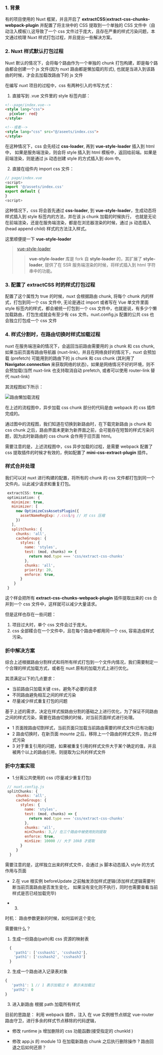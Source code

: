 ### 1. 背景
有的项目使用的 Nuxt 框架，并且开启了 **extractCSS**(**extract-css-chunks-webpack-plugin** 并配置了将主块中的 CSS 提取到一个单独的 CSS 文件中（自动注入模板）),这导致了一个 css 文件过于庞大，且存在严重的样式污染问题，本文通过梳理 Nuxt 样式打包过程，并且提出一些解决方案。

### 2. Nuxt 样式默认打包过程
Nuxt 默认的情况下，会将每个路由作为一个单独的 chunk 打包构建，即是每个路由都会创建一个 js 文件(因为 nuxt 路由都是懒加载的形式), 也就是当进入到该路由的时候，才会去加载改路由下的 js 文件

在编写 nuxt 项目的过程中，css 有两种引入的书写方式：

1. 直接写到 .vue 文件里的 style 标签内部：
```html
<!--page/index.vue-->
<style lang="css">
  p{color: red}
</style>

<!--或者-->
<style lang="css" src="@/aseets/index.css">
</style>
```
在这种情况下，css 会先经过 **css-loader**, 再到 **vue-style-loader** 插入到 html 中， 如果是服务端渲染，则会将 style 插入到 html 模板中，返回给前端。如果是前端渲染，则是通过 js 动态创建 style 的方式插入到 dom 中。


2. 直接在组件内 import css 文件：

```javascript
// page/index.vue
<script>
import '@/assets/index.css'
export default {
}
<script>
```
这种情况下，css 将会首先通过 **css-loader**, 到 **vue-style-loader**，生成动态将样式插入到 style 标签内的方法，并在该 js chunk 加载的时候执行， 也就是无论在前端渲染，还是在服务端渲染，都是在浏览器渲染的时候，通过 js 动态插入(head append child) 样式的方法注入样式。

这里顺便提一下 **vue-style-loader**  

>[vue-style-loader](https://github.com/vuejs/vue-style-loader)  
>>**vue-style-loader** 库是 fork 自 **style-loader** 的，其扩展了 **style-loader**, 提供了在 SSR 服务端渲染的时候，将样式插入到 html 字符串中的功能。


### 3. 配置了 extractCSS 时的样式打包过程
配置了这个属性为 true 的时候，nuxt 会根据路由 chunk, 将每个 chunk 内的样式，打包到同一个 css 文件中, 无论是通过 import 或者写在 Vue 单文件里面 style 标签内的样式，都会被统一打包到一个 css 文件中，也就是说，有多少个懒加载路由，打包生成就会有至少有 css 文件。nuxt.config.js 配置的公共 css 也会独立打包成一个 css 文件


### 4. 样式分割时，在路由切换时样式加载过程

nuxt 在服务端渲染的情况下，会返回当前路由需要用的 js chunk 和 css chunk, 如果当前页面有路由导航器 (nuxt-link)，并且在网络良好的情况下，nuxt 会预加载 (prefetch) 可能用到的路由下的 js chunk 和 css chunk (其利用了 **Navigator.connection** 来获取网络的状态)，如果是网络情况不好的环境，则不会预加载(当然 nuxt-link 也支持取消自动 prefetch, 或者可以使用 router-link 替代 nuxt-link)


其流程图如下所示：  


![路由懒加载流程](./images/process.png)  


在上述的流程图中，异步加载 css chunk 部分的代码是由 webpack 的 css 插件完成的。


通过图中的流程图，我们知道在切换到新路由时，在下载完新路由 js chunk 和 css chunk 之后，路由界面未更新为新界面之前，会可能存在短暂的样式污染问题，因为此时新路由的 css chunk 会作用于旧页面 html。


需要注意的是，上述流程图中，css 异步加载的过程，是需要 webpack 配置了 css 提取插件的时候才有效的，例如配置了 **mini-css-extract-plugin** 插件。


### 样式合并处理
我们可以对 nuxt 进行构建的配置，将所有的 chunk 的 css 文件都打包到同一个文件内，以此减少请求和重复打包。

```javascript
 extractCSS: true,
 optimization: {
   minimize: true,
   minimizer: [
     new OptimizeCssAssetsPlugin({
       assetNameRegExp: /.css$/g // 对 css 压缩
     })
   ],
   splitChunks: {
     chunks: 'all',
     cacheGroups: {
       styles: {
         name: 'styles',
         test: (mod, chunks) => {
           return mod.type === 'css/extract-css-chunks'
         },
         chunks: 'all',
         priority: 20,
         enforce: true,
       }
    }
 }
```  

这个样会把所有 **extract-css-chunks-webpack-plugin** 插件提取出来的 css 合并到一个 css 文件中，这样就可以减少大量请求。

但是这样也存在一些问题：

1. 项目过大时，单个 css 文件会过于庞大。
2. css 全部糅合在一个文件中，且在每个路由中都用同一个 css, 容易造成样式污染。


### 折中解决方案
综合上述根据路由分割样式和将所有样式打包到一个文件内情况，我们需要制定一个合理的样式加载方式，或者在 nuxt 原有的加载方式上进行优化。

其须满足以下的几点要求：
- 当前路由只加载关键 css，避免不必要的请求
- 不同路由避免相互之间的样式污染
- 尽量减少样式重复打包的问题

基于上述的需求，决定在样式按路由分割的基础之上进行优化，为了保证不同路由之间的样式污染，需要在路由切换的时候，对当前页面样式进行处理。

- 1 页面按路由切割样式，当前页面只加载当前路由需要的样式文件(已有功能)
- 2 路由切换时，在新页面 mounte 之后，移除上一个路由的样式文件，防止样式污染
- 3 对于重复引用的问题，如果被重复引用的样式文件大于某个确定的值，并且被两个以上的路由引用，则提取为公共的样式文件


### 折中方案实现
- 1.分离公共使用的 css (尽量减少重复打包)

```javascript
 // nuxt.config.js
 splitChunks: {
     chunks: 'all',
     cacheGroups: {
       styles: {
         name: 'styles',
         test: (mod, chunks) => {
           return mod.type === 'css/extract-css-chunks'
         },
         chunks: 'all',
         minChunks: 3,// 在三个路由中被使用到则提取
         enforce: true,
         minSize: 10000 // 大于 10kB 才提取
       }
     }
  }
```
需要注意的是，这样独立出来的样式文件，会通过 js 脚本动态插入 style 的方式作用与页面

- 2.在 vue 根实例 beforeUpdate 之前触发添加样式逻辑(添加样式逻辑需要判断当前页面路由是否发生变化， 如果没有变化则不执行，同时也需要查看当前样式是否已经加载完毕)

- 3. 

时机：
路由参数更新的时候，如何监听这个变化

需要做什么？
1. 生成一份路由(path)和 css 资源的映射表
```javascript
  {
    'path1': ['csshash1', 'csshash2'],
    'path1': ['csshash2', 'csshash3']
  }
```

2. 生成一个路由进入记录表对象
```javascript
{
   'path1': 1 // 1 表示加载过 0  表示未加载过
   'path2': 0
}
```

3. 进入新路由
根据 path 加载所有样式



目前的思路是： 利用 webpack 插件，注入 在 vue 实例根节点绑定 vue-router 路由守卫，进行多余的样式节点移除的代码逻辑，

- 修改 runtime js
增加删除的 css 功能函数(接受指定的 chunkId )

- 修改 app.js 的 module 13
在加载新路由 chunk 之后执行删除操作 ? 路由回退之后如何还原？





















